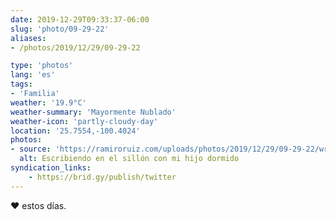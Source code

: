 ```yaml
---
date: 2019-12-29T09:33:37-06:00
slug: 'photo/09-29-22'
aliases:
- /photos/2019/12/29/09-29-22

type: 'photos'
lang: 'es'
tags:
- 'Familia'
weather: '19.9°C'
weather-summary: 'Mayormente Nublado'
weather-icon: 'partly-cloudy-day'
location: '25.7554,-100.4024'
photos:
- source: 'https://ramiroruiz.com/uploads/photos/2019/12/29/09-29-22/writing-at-the-couch-with-my-sleeping-kid.jpeg'
  alt: Escribiendo en el sillón con mi hijo dormido
syndication_links:
    - https://brid.gy/publish/twitter
---
```

♥️ estos días.

